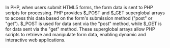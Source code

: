 In PHP, when users submit HTML5 forms, the form data is sent to PHP scripts for processing. PHP provides $_POST and $_GET superglobal arrays to access this data based on the form's submission method ("post" or "get"). $_POST is used for data sent via the "post" method, while $_GET is for data sent via the "get" method. These superglobal arrays allow PHP scripts to retrieve and manipulate form data, enabling dynamic and interactive web applications.
